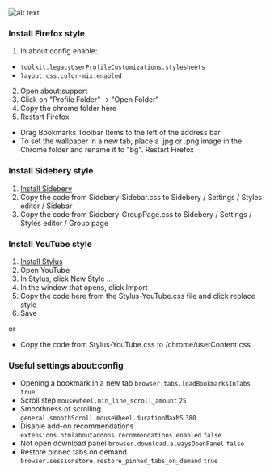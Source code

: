 ![alt text](demo.gif)


### Install Firefox style
1. In about:config enable:
- `toolkit.legacyUserProfileCustomizations.stylesheets`
- `layout.css.color-mix.enabled`
2. Open about:support
3. Click on "Profile Folder" -> "Open Folder"
4. Copy the chrome folder here
5. Restart Firefox

- Drag Bookmarks Toolbar Items to the left of the address bar
- To set the wallpaper in a new tab, place a .jpg or .png image in the Chrome folder and rename it to "bg". Restart Firefox


### Install Sidebery style
1. [Install Sidebery](https://addons.mozilla.org/firefox/addon/sidebery/)
2. Copy the code from Sidebery-Sidebar.css to Sidebery / Settings / Styles editor / Sidebar
3. Copy the code from Sidebery-GroupPage.css to Sidebery / Settings / Styles editor / Group page


### Install YouTube style
1. [Install Stylus](https://addons.mozilla.org/firefox/addon/styl-us/)
2. Open YouTube
3. In Stylus, click New Style ...
4. In the window that opens, click Import
5. Copy the code here from the Stylus-YouTube.css file and click replace style
6. Save

or

- Copy the code from Stylus-YouTube.css to /chrome/userContent.css



### Useful settings about:config
- Opening a bookmark in a new tab
`browser.tabs.loadBookmarksInTabs` `true`
- Scroll step
`mousewheel.min_line_scroll_amount` `25`
- Smoothness of scrolling
`general.smoothScroll.mouseWheel.durationMaxMS` `380`
- Disable add-on recommendations
`extensions.htmlaboutaddons.recommendations.enabled` `false`
- Not open download panel
`browser.download.alwaysOpenPanel` `false`
- Restore pinned tabs on demand
`browser.sessionstore.restore_pinned_tabs_on_demand` `true`
